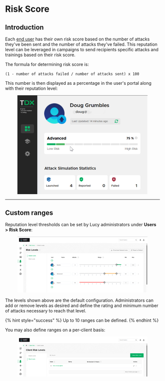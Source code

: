 # Risk Score

## Introduction

Each [end user](end-users.md) has their own risk score based on the number of attacks they've been sent and the number of attacks they've failed. This reputation level can be leveraged in campaigns to send recipients specific attacks and trainings based on their risk score.

The formula for determining risk score is:

```
(1 - number of attacks failed / number of attacks sent) x 100
```

This number is then displayed as a percentage in the user's portal along with their reputation level:

<figure><img src="../../.gitbook/assets/image (939).png" alt=""><figcaption></figcaption></figure>

***

## Custom ranges

Reputation level thresholds can be set by Lucy administrators under **Users > Risk Score**:

<figure><img src="../../.gitbook/assets/image (980).png" alt=""><figcaption></figcaption></figure>

The levels shown above are the default configuration. Administrators can add or remove levels as desired and define the rating and minimum number of attacks necessary to reach that level.&#x20;

{% hint style="success" %}
Up to 10 ranges can be defined.
{% endhint %}

You may also define ranges on a per-client basis:

<figure><img src="../../.gitbook/assets/image (981).png" alt=""><figcaption></figcaption></figure>
